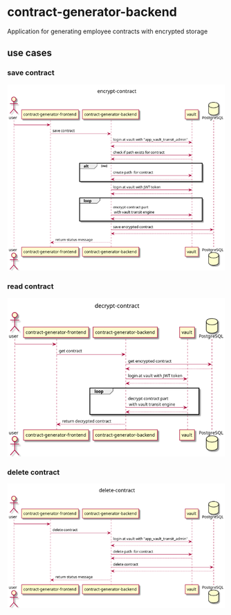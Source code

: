 # contract-generator-backend

Application for generating employee contracts with encrypted storage

## use cases
### save contract
![encrypt contract](src/doc/img/encrypt-contract.png)

### read contract
![decrypt contract](src/doc/img/decrypt-contract.png)

### delete contract
![delete contract](src/doc/img/delete-contract.png)

